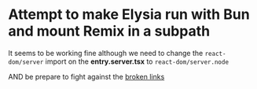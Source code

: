 # Attempt to make Elysia run with Bun and mount Remix in a subpath

It seems to be working fine although we need to change the `react-dom/server` import on the **entry.server.tsx** to `react-dom/server.node`

AND be prepare to fight against the [broken links](https://github.com/remix-run/remix/discussions/2891)
